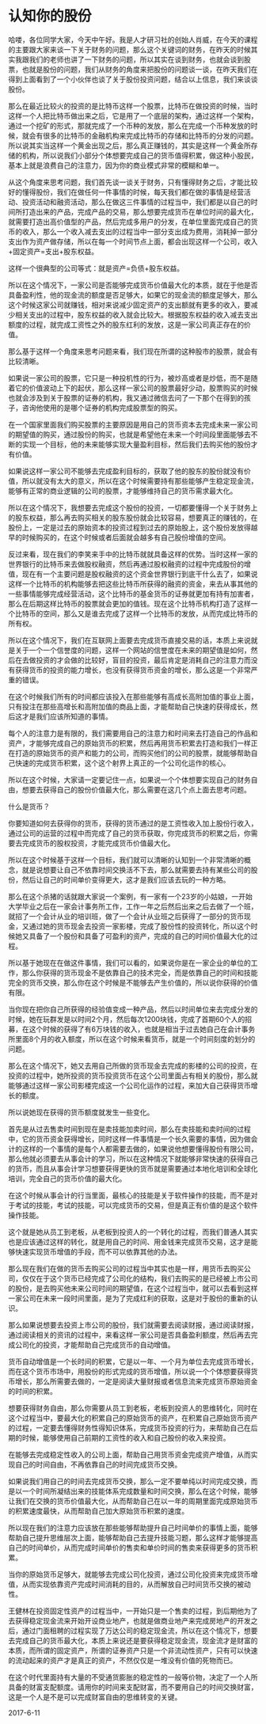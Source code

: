 # 认知你的股份

哈喽，各位同学大家，今天中午好。我是人才研习社的创始人肖威，在今天的课程的主要跟大家来谈一下关于财务的问题，那么这个关键词的财务，在昨天的时候其实我跟我们的老师也讲了一下财务的问题，所以其实在谈到财务，也就会谈到股票，也就是股份的问题，我们从财务的角度来把股份的问题谈一谈，在昨天我们在得到上面看到了一个小伙伴也谈了关于股份投资问题，结合以上信息，我们来谈谈股份。

那么在最近比较火的投资的是比特币这样一个股票，比特币在做投资的时候，当时这样一个人把比特币做出来之后，它是用了一个底层的架构，通过这样一个架构，通过一个挖矿的形式，那就完成了一个币种的发放，那么在完成一个币种发放的时候，就会有很多的比特币的金融机构来完成比特币的存储和比特币的分发的问题。所以说其实当这样一个黄金出现之后，那么真正赚钱的，其实是这样一个黄金所存储的机构，所以说我们小部分个体想要完成自己的货币值得积累，做这种小股民，基本上就是浪费自己的注意力，因为你的商业模式非常的模糊和单一。

从这个角度来思考问题，我们首先谈一谈关于财务，只有懂得财务之后，才能比较好的懂得股份，我们在做任何一件事情的时候，每天我们都在做的事情是经营活动、投资活动和融资活动，那么在做这三件事情的过程当中，我们都是以自己的时间所打造出来的产品，完成产品的交易，那么想要完成货币在单位时间的最大化，就需要打造出高价值型的产品，然后完成多用户的分发，在单位里面完成自己的货币的收入，那么一个收入减去支出的过程当中一部分支出成为费用，消耗掉一部分支出作为资产做存储，所以在每一个时间节点上面，都会出现这样一个公司，收入+固定资产=支出+股东权益。

这样一个很典型的公司等式：就是资产=负债+股东权益。

所以在这个情况下，一家公司是否能够完成货币价值最大化的本质，就在于他是否具备盈利性，他的现金流的额度是否足够大，如果它的现金流的额度足够大，那么这个时候这家公司就赚钱，相对来说减少固定资产的支出额就有更多的收入，要减少相关支出的过程中，股东权益的收入就会比较大。根据股东权益的收入减去支出额度的过程，就完成工资性之外的股东红利的发放，这是一家公司真正存在的价值。

那么基于这样一个角度来思考问题来看，我们现在所谓的这种股市的股票，就会有比较清晰。

如果说一家公司的股票，它只是一种投机性的行为，被炒高或者是炒低，而不是随着它的价值波动上下的起伏，那么这样一家公司的股票最好少动，股票购买的时候也就会涉及到关于股票的证券的机构，我又通过微信去问了一下那个在得到的孩子，咨询他使用的是哪个证券的机构完成股票型的购买。

在一个国家里面我们购买股票的主要原因是用自己的货币资本去完成未来一家公司的期望值的购买，通过股份的购买，也就是希望他在未来一个时间段里面能够去不断的实现一个目标，他的未来能够实现大量盈利目标，然后我们去购买他的股份才有价值。

如果说这样一家公司不能够去完成盈利目标的，获取了他的股东的股份就没有价值，所以就没有太大的意义，所以在这个时候需要持有那些能够产生稳定现金流，能够有正常的商业逻辑的公司的股票，才能够维持自己的货币需求最大化。

所以在这个情况下，我想要去完成这个股份的投资，一切都要懂得一个关于财务上的股东权益，那么再去购买相关的股东股份就会比较容易，想要真正的赚钱的，在股份上，一定是过去的原始资本的投资过程到过去的原始股上，这个股份发放得越早的时候购买的，在这个时候或者后面就会越多有自己股份增值的空间。

反过来看，现在我们的李笑来手中的比特币就就具备这样的优势。当时这样一家的世界银行的比特币来去做股权融资，然后再通过股权融资的过程中完成股份的增值，现在有一个主要问题是股权融资的这个资金世界银行到底干什么去了，如果说这样一个比特币的机构能够去把这些比特币所获得的融资的资金，来去从事其他的一些事情能够完成经营活动，这个比特币的基金货币的证券就更加有持有加害者，那么在后期这样比特币的股票就会更加的值钱。现在这个比特币机构打造了这样一个比特币的空间，那么又是谁去完成了这样一个比特币的发放，从而完成比特币的所有权。

所以在这个情况下，我们在互联网上面要去完成货币直接交易的话，本质上来说就是关于一个一个信誉度的问题，这样一个网站的信誉度在未来的期望值是如何，然后在去做投资的才会做的比较好，盲目的投资，最后肯定是消耗自己的注意力而没有获得货币的投资的能力增长，也没有获得货币资金的增长，那么这是一个非常严重的错误。

在这个时候我们所有的时间都应该投入在那些能够有高成长高附加值的事业上面，只有投注在那些高增长和高附加值的商品上面，才能帮助自己快速的获得成长，然后这才是我们应该所知道的事情。

每个人的注意力是有限的，我们需要用自己的注意力和时间来去打造自己的作品和资产，才能够完成自己的原始货币的积累，然后再用货币积累去打造和我们一样正在打造的原始货币的资产和能力的公司，而购买他们的公司的股票，就能够帮助自己快速的完成货币积累，这个这个射界上真正的一个公司化运作的核心。

所以在这个时候，大家请一定要记住一点，如果说一个个体想要实现自己的财务自由，想要去获得自己的股份价值最大化，那么需要在这几个点上面去思考问题。

什么是货币？

你要知道如何去获得你的货币，获得的货币通过的是工资性收入加上股份行收入，通过公司的运营的过程中而完成了自己的货币获取，你完成货币的积累之后，你需要去完成货币的股权投资，才能完成货币价值最大化。

所以在这个时候基于这样一个目标，我们就可以清晰的认知到一个非常清晰的概念，就是说想要让自己不依靠时间交换活不下去，那么就需要去持有某些公司的股份，然后让自己的时间单价变得更大，这才是我们应该去玩的一种方略。

那么在这个杀猪的话就跟大家说一个案例，有一家有一个23岁的小姑娘，一开始大学毕业之后在一家会计事务所工作，工作一年之后然后出来之后去做了一个班，就招了一个会计从业的培训班，做了一个会计从业班之后获得了一部分的货币现金，又通过她的货币现金去投资一家影楼，完成了股份性的投资转化，所以这个时候她又具备了一个股份和具备了可盈利的资产，完成的自己的时间价值最大化的过程。

所以基于她现在在做这件事情，我们可以看的，如果说你是在一家企业的单位的工作，那么你获得的货币现金不是依靠自己的技术完全，而是依靠自己的时间和技能完全的货币交换，那么你在这个时候是不能够去产生价值的，所以说你获得的价值有限。

当你现在把你自己所获得的经验值变成一种产品，然后以时间单位来去完成分发的时候，她在玩群发是以时间2个月，然后每次1200块钱，完成了首期60个人的招募，在这个时候的获得了有6万块钱的收入，也就是相当于过去她自己在会计事务所里面8个月的收入额度，所以在这个时候来看货币，就是一个时间刻度的划分的问题。

那么在这个情况下，她又去用自己所做的货币现金去完成的影楼的公司的投资，在投资的过程中，她所投资的货币投资货币在这个公司里面占有相关的股份，那么就能够通过这样一家公司影楼完成这一个公司化运作的过程，来加大自己获得货币增长的额度。

所以说她现在获得的货币额度就发生一些变化。

首先是从过去售卖时间到现在是卖技能加卖时间，那么在卖技能和卖时间的过程中，它的货币资金获得增长，同时这样一件事情是一个长久需要的事情，因为做会计的这样的一个事情的是每个人都需要去做的，如果说他想要懂得股份有限公司，那么他就必须要去从事会计的学习，所以在这种情况下就能够非常快速的获得自己的货币，而且从事会计学习想要获得更快的货币就是需要通过本地化培训和全球化培训，完全自己的货币价值的最大化。

在这个时候从事会计的行当里面，最核心的技能是关于软件操作的技能，而不是对于考试的技能，考试的技能，可以完成货币的交易，但是真正有价值的是这个软件操作技能。

这个就是她从员工到老板，从老板到投资人的一个转化的过程，而我们普通人其实也是应该通过这样的转化，就是用自己的时间、用金钱来完成货币交易，这才是能够快速实现货币增值的手段，而不可以依靠其他的办法。

那么现在我们在做的货币去购买公司的过程当中其实也是一样，用货币去购买公司，仅仅在于这个货币已经完成了公司化的结构，我们去购买的是已经被上市公司的股份，是去购买他未来公司时间的期望值，在这个过程当中，就可以去看到这样一家公司在未来一段时间里面，是为了完成红利的获取，这是对于股份的重新的认识。

那么如果说想要去投资上市公司的股份，我们就需要去阅读财报，通过阅读财报，通过阅读相关的资讯的过程中，来看这样一家公司是否具备盈利额度，然后再去完成公司化的投资，才能帮助自己完成货币的自动增值。

货币自动增值是一个长时间的积累，它是以一年、一个月为单位去完成货币增长，而在这个货币市场中，用股份的形式完成的货币增值，所以说一个个体想要获得货币增长，那么所需要去做的，一定是阅读大量财报或者信息流来完成货币原始资金的时间的积累。

想要获得财务自由，那么你需要从员工到老板，老板到投资人的思维转化，同时在这个过程当中，要最大化的积累自己的原始货币的资产，在积累自己原始货币资产的过程，一定要去懂得财务性得知识体系，完成货币投资的行为，来帮助自己在后期的时候，能够使用自己前期的工资性的收入和自己股份的收入来投资。

在能够去完成稳定性收入的公司上面，帮助自己用货币资金完成资产增值，从而实现自己的时间自由，不再依靠自己的时间完成货币交换。

如果说我们用自己的时间去完成货币交换，那么一定不要单纯以时间完成交换，而是以一个时间所凝结出来的技能体系完成数量和时间交换，那么在这个时候，能够让我们在交换的货币价值最大化，从而帮助自己在以一年的周期里面完成原始货币的积累速度最快，从而帮助自己加大原始货币积累的速度。

所以现在我们的注意力应该放在那些能够帮助提升自己时间单价的事情上面，能够帮助自己提升思维层次上面，能够帮助自己去提升技能习题，那么这样才能够提高自己的时间单价，从而完成时间单价的售卖和单价时间的售卖来获得更多的货币积累。

当你的原始货币足够大，就能够去完成公司化投资，通过公司化投资来完成货币增值，从而实现依靠资产完成时间消耗的目的，从而解放自己时间货币交换的被动性。

王健林在投资固定性资产的过程当中，一开始只是一个售卖的过程，到后期他为了去获得稳定现金流来开始开设商业地产，也就是做商业地产来完成房地产的开发之后，通过门面租聘的过程实现了万达公司的稳定现金流，所以在这个情况下，想要去完成自己的货币最大化，本质上来说还是要获得稳定现金流，现金流才是财富的本质，而所谓的固定资产，所谓的证券资产只是一个非流动性资产，只有可以快速的流动起来的资产才是真正的资产，不然仅仅是一堆没有价值的死物而已。

在这个时代里面持有大量的不受通货膨胀的稳定性的一般等价物，决定了一个人所具备的财富支配额度。请用你的时间来支配财富，而不要用自己的时间交换财富，这是一个人是不是可以完成财富自由的思维转变的关键。

2017-6-11
